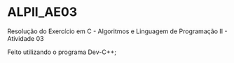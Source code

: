 # ALPII_AE03
Resolução do Exercício em C - Algoritmos e Linguagem de Programação II - Atividade 03

Feito utilizando o programa Dev-C++;


